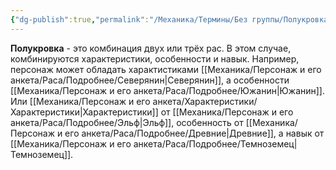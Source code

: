 ```yaml
---
{"dg-publish":true,"permalink":"/Механика/Термины/Без группы/Полукровка/","noteIcon":"","created":"2025-08-21T13:47:54.320+03:00","updated":"2025-09-24T17:41:03.546+03:00"}
---
```



**Полукровка** - это комбинация двух или трёх рас. В этом случае, комбинируются характеристики, особенности и навык. Например, персонаж может обладать характистиками [[Механика/Персонаж и его анкета/Раса/Подробнее/Северянин\|Северянин]], а особенности [[Механика/Персонаж и его анкета/Раса/Подробнее/Южанин\|Южанин]]. Или [[Механика/Персонаж и его анкета/Характеристики/Характеристики\|Характеристики]] от [[Механика/Персонаж и его анкета/Раса/Подробнее/Эльф\|Эльф]], особенность от [[Механика/Персонаж и его анкета/Раса/Подробнее/Древние\|Древние]], а навык от [[Механика/Персонаж и его анкета/Раса/Подробнее/Темноземец\|Темноземец]]. 